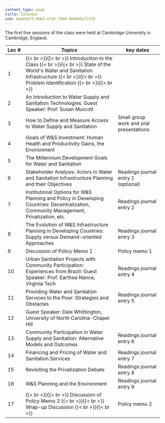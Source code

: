 ```yaml
---
content_type: page
title: Calendar
uid: 6deb64f3-6963-efa5-789d-80406ba71135
---
```


The first five sessions of the class were held at Cambridge University in Cambridge, England.

| Lec # | Topics | key dates |
| --- | --- | --- |
| 1 |  {{< br >}}{{< br >}} Introduction to the Class {{< br >}}{{< br >}} State of the World's Water and Sanitation Infrastructure {{< br >}}{{< br >}} Problem Identification {{< br >}}{{< br >}}  |  |
| 2 | An Introduction to Water Supply and Sanitation Technologies: Guest Speaker: Prof. Susan Murcott |  |
| 3 | How to Define and Measure Access to Water Supply and Sanitation | Small group work and oral presentations |
| 4 | Goals of W&S Investment: Human Health and Productivity Gains, the Environment |  |
| 5 | The Millennium Development Goals for Water and Sanitation |  |
| 6 | Stakeholder Analysis: Actors in Water and Sanitation Infrastructure Planning and their Objectives | Readings journal entry 1 (optional) |
| 7 | Institutional Options for W&S Planning and Policy in Developing Countries: Decentralization, Community Management, Privatization, etc. | Readings journal entry 2 |
| 8 | The Evolution of W&S Infrastructure Planning in Developing Countries: Supply versus Demand-oriented Approaches | Readings journal entry 3 |
| 9 | Discussion of Policy Memo 1 | Policy memo 1 |
| 10 | Urban Sanitation Projects with Community Participation: Experiences from Brazil: Guest Speaker: Prof. Earthea Nance, Virginia Tech | Readings journal entry 4 |
| 11 | Providing Water and Sanitation Services to the Poor: Strategies and Obstacles | Readings journal entry 5 |
| 12 | Guest Speaker: Dale Whittington, University of North Carolina-Chapel Hill |  |
| 13 | Community Participation in Water Supply and Sanitation: Alternative Models and Outcomes | Readings journal entry 6 |
| 14 | Financing and Pricing of Water and Sanitation Services | Readings journal entry 7 |
| 15 | Revisiting the Privatization Debate | Readings journal entry 8 |
| 16 | W&S Planning and the Environment | Readings journal entry 9 |
| 17 |  {{< br >}}{{< br >}} Discussion of Policy Memo 2 {{< br >}}{{< br >}} Wrap-up Discussion {{< br >}}{{< br >}}  | Policy memo 2